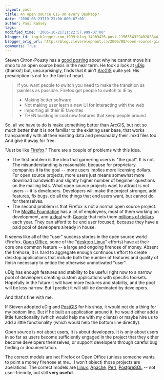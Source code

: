 ```yaml
---
layout: post
title: An open source GIS on every Desktop?
date: '2006-08-23T10:25:00.000-07:00'
author: Paul Ramsey
tags: 
modified_time: '2006-10-21T11:22:57.999-07:00'
blogger_id: tag:blogger.com,1999:blog-14903426.post-115635432940202844
blogger_orig_url: http://blog.cleverelephant.ca/2006/08/open-source-gis-on-every-desktop.html
comments: True
---
```


Steven Citron-Pousty has a [good posting](http://thesteve0.wordpress.com/2006/08/22/the-gis-user-is-stuck-in-the-middle/) about why he cannot move his shop to an open source basis in the near term.  He took a look at [uDig](http://udig.refractions.net) (thanks!) but, unsurprisingly, finds that it ain't [ArcGIS](http://www.esri.com/arcgis) quite yet.  His prescription is not for the faint of heart.

> If you want people to switch you need to make the transition as painless as possible. Firefox got people to switch to IE by
> 
> * Making better software
> * Not making user learn a new UI for interacting with the web
> * importing all their IE favorites
> * THEN building in cool new features that keep people around

So, all we have to do is make something better than ArcGIS, but not so much better that it is not familiar to the existing user base, that works transparently with all their existing data and presumably their .mxd files too.  And give it away for free.  

"Just be like [Firefox](http://www.mozilla.org)."  There are a couple of problems with this idea. 

* The first problem is the idea that garnering users is "the goal". It is not. The misunderstanding is reasonable, because for proprietary companies it **is** the goal -- more users implies more licensing dollars. For open source projects, more users just means somewhat more download bandwidth and slightly higher number of beginner questions on the mailing lists. What open source projects want to attract is not users -- it is developers.  Developers will make the project stronger, add features, fix bugs, do all the things that end users want, but cannot do for themselves.
* The second problem is that Firefox is not a normal open source project.  The [Mozilla Foundation](http://www.mozilla.org/foundation/) has a lot of employees, most of them working on development, and [a deal](http://news.zdnet.co.uk/0,39020330,39189475,00.htm) with [Google](http://www.google.com) that nets them [millions of dollars](http://www.scroogle.org/mozilla.html) each year.  They can afford to be end user focused, because they have a paid pool of developers already in house.

It seems like all of the "user" success stories in the open source world (Firefox, [Open Office](http://www.openoffice.org), some of the "[desktop Linux](http://www.novell.com/products/desktop/)" efforts) have at their core one common feature -- a large and ongoing firehose of money.  Absent the firehose, it is hard to aggregate enough continuous effort to create desktop applications that include both the number of features and quality of finish necessary to entice the otherwise unmotivated "user".

uDig has enough features and stability to be useful right now to a narrow pool of developers creating custom applications with specific toolsets.  Hopefully in the future it will have more features and stability, and the pool will be less narrow.  But I predict it will still be dominated by developers.  

And that's fine with me.   

If Steven adopted uDig and [PostGIS](http://postgis.net) for his shop, it would not do a thing for my bottom line.  But if he built an application around it, he would either add a little functionality (which would help me with my clients) or maybe hire us to add a little functionality (which would help the bottom line directly).

Open source is not about users, it is about developers. It is only about users in so far as users become sufficiently engaged in the project that they either become developers themselves, or support developers through careful bug finding or documentation.

The correct models are not Firefox or Open Office (unless someone wants to point a money firehose at me... I won't object) those projects are aberations.  The correct models are [Linux](http://www.linux.org), [Apache](http://www.apache.org), [Perl](http://www.perl.org), [PostgreSQL](http://www.postgresql.org) -- not user-friendly, but still **very useful**.
